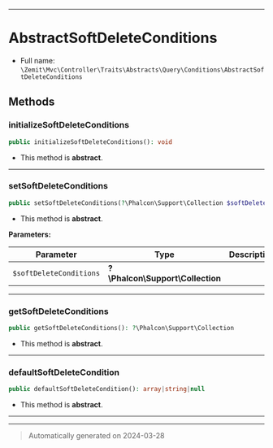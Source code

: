 ***

# AbstractSoftDeleteConditions





* Full name: `\Zemit\Mvc\Controller\Traits\Abstracts\Query\Conditions\AbstractSoftDeleteConditions`




## Methods


### initializeSoftDeleteConditions



```php
public initializeSoftDeleteConditions(): void
```




* This method is **abstract**.







***

### setSoftDeleteConditions



```php
public setSoftDeleteConditions(?\Phalcon\Support\Collection $softDeleteConditions): void
```




* This method is **abstract**.



**Parameters:**

| Parameter | Type | Description |
|-----------|------|-------------|
| `$softDeleteConditions` | **?\Phalcon\Support\Collection** |  |





***

### getSoftDeleteConditions



```php
public getSoftDeleteConditions(): ?\Phalcon\Support\Collection
```




* This method is **abstract**.







***

### defaultSoftDeleteCondition



```php
public defaultSoftDeleteCondition(): array|string|null
```




* This method is **abstract**.







***

***
> Automatically generated on 2024-03-28

